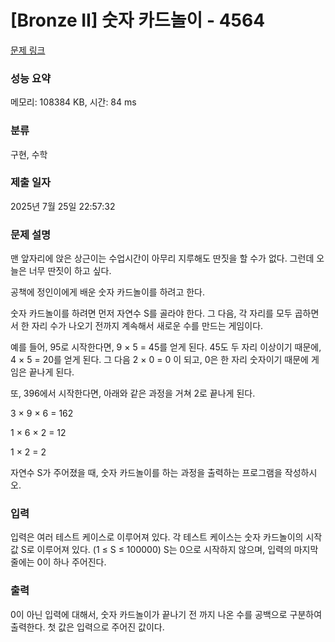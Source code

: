 # [Bronze II] 숫자 카드놀이 - 4564 

[문제 링크](https://www.acmicpc.net/problem/4564) 

### 성능 요약

메모리: 108384 KB, 시간: 84 ms

### 분류

구현, 수학

### 제출 일자

2025년 7월 25일 22:57:32

### 문제 설명

<p>
	맨 앞자리에 앉은 상근이는 수업시간이 아무리 지루해도 딴짓을 할 수가 없다. 그런데 오늘은 너무 딴짓이 하고 싶다.</p>

<p>
	공책에 정인이에게 배운 숫자 카드놀이를 하려고 한다.</p>

<p>
	숫자 카드놀이를 하려면 먼저 자연수 S를 골라야 한다. 그 다음, 각 자리를 모두 곱하면서 한 자리 수가 나오기 전까지 계속해서 새로운 수를 만드는 게임이다.</p>

<p>
	예를 들어, 95로 시작한다면, 9 × 5 = 45를 얻게 된다. 45도 두 자리 이상이기 때문에, 4 × 5 = 20를 얻게 된다. 그 다음 2 × 0 = 0 이 되고, 0은 한 자리 숫자이기 때문에 게임은 끝나게 된다.</p>

<p>
	또, 396에서 시작한다면, 아래와 같은 과정을 거쳐 2로 끝나게 된다.</p>

<p>
	3 × 9 × 6 = 162 </p>
<p>
	1 × 6 × 2 = 12 </p>
<p>
	1 × 2 = 2 </p>

<p>
	자연수 S가 주어졌을 때, 숫자 카드놀이를 하는 과정을 출력하는 프로그램을 작성하시오.</p>

### 입력 

 <p>
	입력은 여러 테스트 케이스로 이루어져 있다. 각 테스트 케이스는 숫자 카드놀이의 시작값 S로 이루어져 있다. (1 ≤ S ≤ 100000) S는 0으로 시작하지 않으며, 입력의 마지막 줄에는 0이 하나 주어진다.</p>

### 출력 

 <p>
	0이 아닌 입력에 대해서, 숫자 카드놀이가 끝나기 전 까지 나온 수를 공백으로 구분하여 출력한다. 첫 값은 입력으로 주어진 값이다.</p>

